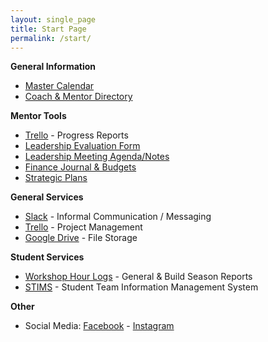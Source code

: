 ```yaml
---
layout: single_page
title: Start Page
permalink: /start/
---
```


**General Information**
- [Master Calendar](https://docs.google.com/spreadsheets/d/1Epe_wp2hAshnIx3gjMK-bc7IPwi_X3sbfOlWfYuGFis/edit?usp=sharing)  
- [Coach & Mentor Directory](https://docs.google.com/document/d/1-c38xAUB87LwOzSlTddOFxuqZocsY_reFsMqAAAqGZw/edit)

**Mentor Tools**
- [Trello](https://trello.com/frc3128) - Progress Reports
- [Leadership Evaluation Form](https://drive.google.com/open?id=1aCCshyb_dWDsQrBmZTZdA89FbEOC1NfqcPsDzhJ7fc8)
- [Leadership Meeting Agenda/Notes](https://drive.google.com/open?id=0Bw4yFjewlO1XMUJaWkt2SEloNHc)
- [Finance Journal & Budgets](https://drive.google.com/open?id=1QQy_jvX2gFSnem4Bt1bFB5rtU7J8sV6V0P1KhQ7wPsw)
- [Strategic Plans](https://drive.google.com/open?id=1E5znibnw4xSbfPeBThTxPUskt69g8AWb)

**General Services**  
- [Slack](https://team3128.slack.com) - Informal Communication / Messaging  
- [Trello](https://trello.com/frc3128) - Project Management
- [Google Drive](https://drive.google.com/open?id=0B3pyuMp3bnOhd1licjE1eHhEbWc) - File Storage

**Student Services**
- [Workshop Hour Logs](https://github.com/Team3128/2017-18-attendance-data) - General & Build Season Reports  
- [STIMS](https://my.firstinspires.org/Dashboard/) - Student Team Information Management System  

**Other**
- Social Media: [Facebook](https://www.facebook.com/aluminumnarwhals/) - [Instagram](https://www.instagram.com/3128aluminumnarwhals/)
